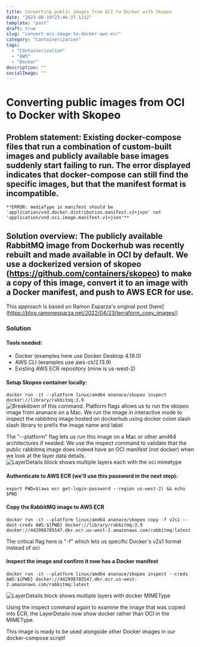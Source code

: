 ```yaml
---
title: Converting public images from OCI to Docker with Skopeo
date: "2023-08-19T23:46:37.121Z"
template: "post"
draft: true
slug: "convert-oci-image-to-docker-aws-ecr"
category: "Containerization"
tags:
  - "Containerization"
  - "AWS"
  - "Docker"
description: ""
socialImage: ""
---
```


# Converting public images from OCI to Docker with Skopeo

## Problem statement: Existing docker-compose files that run a combination of custom-built images and publicly available base images suddenly start failing to run. The error displayed indicates that docker-compose can still find the specific images, but that the manifest format is incompatible. 

	**ERROR: mediaType in manifest should be 'application/vnd.docker.distribution.manifest.v2+json' not 'application/vnd.oci.image.manifest.v1+json'**

## Solution overview: The publicly available RabbitMQ image from Dockerhub was recently rebuilt and made available in OCI by default. We use a dockerized version of skopeo (https://github.com/containers/skopeo) to make a copy of this image, convert it to an image with a Docker manifest, and push to AWS ECR for use. 

This approach is based on Ramon Esparza's original post [here] (https://blog.ramonesparza.net/2022/04/23/terraform_copy_images/)

### Solution

#### Tools needed:
* Docker (examples here use Docker Desktop 4.19.0)
* AWS CLI (examples use aws-cli/2.13.9)
* Existing AWS ECR repository (mine is us-west-2)

#### Setup Skopeo container locally:
`docker run -it --platform linux/amd64 ananace/skopeo inspect docker://library/rabbitmq:3.9`  
![Breakdown of this command. Platform flags allows us to run the skopeo image from ananace on a Mac. We run the image in interactive mode to inspect the rabbitmq image hosted on dockerhub using docker colon slash slash library to prefix the image name and label](/media/skopeo-inspect-command.png) 

The "--platform" flag lets us run this image on a Mac or other amd64 architectures if needed. We use the inspect command to validate that the public rabbitmq image does indeed have an OCI manifest (not docker) when we look at the layer data details.    
![LayerDetails block shows multiple layers each with the oci mimetype](/media/skopeo-oci-mimetype.png)


#### Authenticate to AWS ECR (we'll use this password in the next step):
`export PWD=$(aws ecr get-login-password --region us-west-2) && echo $PWD`

#### Copy the RabbitMQ image to AWS ECR

`docker run -it --platform linux/amd64 ananace/skopeo copy -f v2s1 --dest-creds AWS:${PWD} docker://library/rabbitmq:3.9 docker://442998785547.dkr.ecr.us-west-2.amazonaws.com/rabbitmq:latest`  

The critical flag here is "-f" which lets us specific Docker's v2s1 format instead of oci

#### Inspect the image and confirm it now has a Docker manifest
`docker run -it --platform linux/amd64 ananace/skopeo inspect --creds AWS:${PWD} docker://442998785547.dkr.ecr.us-west-2.amazonaws.com/rabbitmq:latest` 

![LayerDetails block shows multiple layers with docker MIMEType](/media/skopeo-docker-mimetype.png) 

Using the inspect command again to examine the image that was copied into ECR, the LayerDetails now show docker rather than OCI in the MIMEType.    

This image is ready to be used alongside other Docker images in our docker-compose script!


